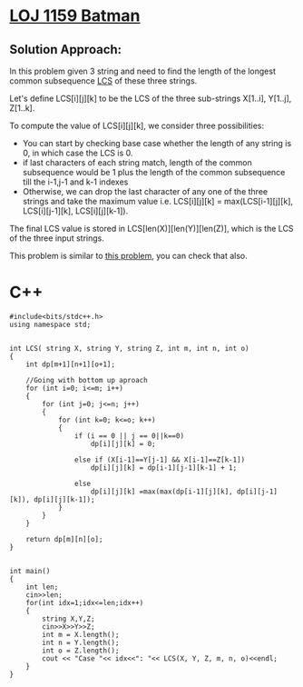 
# [LOJ 1159 Batman](https://lightoj.com/problem/batman)

## Solution Approach:
In this problem given 3 string and need to find the length of the longest common subsequence 
[LCS](https://www.programiz.com/dsa/longest-common-subsequence) of these three strings.



Let's define LCS[i][j][k] to be the LCS of the three sub-strings X[1..i], Y[1..j], Z[1..k].


To compute the value of LCS[i][j][k], we consider three possibilities:
- You can start by checking base case whether the length of any string is 0, in which case the LCS is 0.
- if last characters of each string match, length of the common subsequence would be 1 plus 
  the length of the common subsequence till the i-1,j-1 and k-1 indexes
- Otherwise, we can drop the last character of any one of the three strings and take the maximum value i.e. LCS[i][j][k] = max(LCS[i-1][j][k], LCS[i][j-1][k], LCS[i][j][k-1]).



The final LCS value is stored in LCS[len(X)][len(Y)][len(Z)], which is the LCS of the three input strings.

This problem is similar to [this problem](https://leetcode.com/problems/longest-common-subsequence/description/), you can check that also.


# C++
```
#include<bits/stdc++.h>
using namespace std;


int LCS( string X, string Y, string Z, int m, int n, int o)
{
	int dp[m+1][n+1][o+1];

	//Going with bottom up aproach
	for (int i=0; i<=m; i++)
	{
		for (int j=0; j<=n; j++)
		{
			for (int k=0; k<=o; k++)
			{
				if (i == 0 || j == 0||k==0)
					dp[i][j][k] = 0;

				else if (X[i-1]==Y[j-1] && X[i-1]==Z[k-1])
					dp[i][j][k] = dp[i-1][j-1][k-1] + 1;

				else
					dp[i][j][k] =max(max(dp[i-1][j][k], dp[i][j-1][k]), dp[i][j][k-1]);
			}
		}
	}

	return dp[m][n][o];
}


int main()
{
	int len;
	cin>>len;
	for(int idx=1;idx<=len;idx++)
	{
		string X,Y,Z;
		cin>>X>>Y>>Z;
		int m = X.length();
		int n = Y.length();
		int o = Z.length();
		cout << "Case "<< idx<<": "<< LCS(X, Y, Z, m, n, o)<<endl;
	}
}
```
